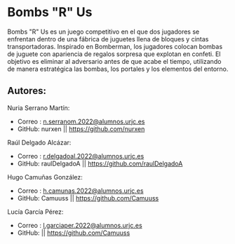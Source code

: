 # Bombs "R" Us
Bombs "R" Us es un juego competitivo en el que dos jugadores se enfrentan dentro de una fábrica de juguetes llena de bloques y cintas transportadoras. Inspirado en Bomberman, los jugadores colocan bombas de juguete con apariencia de regalos sorpresa que explotan en confeti. El objetivo es eliminar al adversario antes de que acabe el tiempo, utilizando de manera estratégica las bombas, los portales y los elementos del entorno.  

## Autores: 
Nuria Serrano Martín: 
- Correo : n.serranom.2022@alumnos.urjc.es
- GitHub: nurxen || https://github.com/nurxen

Raúl Delgado Alcázar: 
- Correo : r.delgadoal.2022@alumnos.urjc.es
- GitHub: raulDelgadoA || https://github.com/raulDelgadoA

Hugo Camuñas González: 
- Correo : h.camunas.2022@alumnos.urjc.es
- GitHub: Camuuss || https://github.com/Camuuss

Lucía García Pérez: 
- Correo : l.garciaper.2022@alumnos.urjc.es
- GitHub: || https://github.com/Camuuss 
